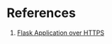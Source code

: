 # References

1. [Flask Application over HTTPS](https://blog.miguelgrinberg.com/post/running-your-flask-application-over-https)
